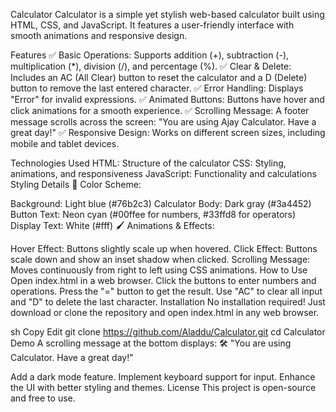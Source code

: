 Calculator
Calculator is a simple yet stylish web-based calculator built using HTML, CSS, and JavaScript. It features a user-friendly interface with smooth animations and responsive design.

Features
✅ Basic Operations: Supports addition (+), subtraction (-), multiplication (*), division (/), and percentage (%).
✅ Clear & Delete: Includes an AC (All Clear) button to reset the calculator and a D (Delete) button to remove the last entered character.
✅ Error Handling: Displays "Error" for invalid expressions.
✅ Animated Buttons: Buttons have hover and click animations for a smooth experience.
✅ Scrolling Message: A footer message scrolls across the screen: "You are using Ajay Calculator. Have a great day!"
✅ Responsive Design: Works on different screen sizes, including mobile and tablet devices.

Technologies Used
HTML: Structure of the calculator
CSS: Styling, animations, and responsiveness
JavaScript: Functionality and calculations
Styling Details
🎨 Color Scheme:

Background: Light blue (#76b2c3)
Calculator Body: Dark gray (#3a4452)
Button Text: Neon cyan (#00ffee for numbers, #33ffd8 for operators)
Display Text: White (#fff)
🖌️ Animations & Effects:

Hover Effect: Buttons slightly scale up when hovered.
Click Effect: Buttons scale down and show an inset shadow when clicked.
Scrolling Message: Moves continuously from right to left using CSS animations.
How to Use
Open index.html in a web browser.
Click the buttons to enter numbers and operations.
Press the "=" button to get the result.
Use "AC" to clear all input and "D" to delete the last character.
Installation
No installation required! Just download or clone the repository and open index.html in any web browser.

sh
Copy
Edit
git clone https://github.com/Aladdu/Calculator.git
cd Calculator
Demo
A scrolling message at the bottom displays:
🛠️ "You are using Calculator. Have a great day!"


Add a dark mode feature.
Implement keyboard support for input.
Enhance the UI with better styling and themes.
License
This project is open-source and free to use.

